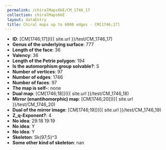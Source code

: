 ```yaml
--- 
 permalink: /chiralMaps6kE/CM_1746_17 
 collection: chiralMaps6kE
 layout: dataEntry
 title: Chiral maps up to 6000 edges - CM[1746;17]
---
```


- **ID**: [CM[1746;17]]({{ site.url }}/test/CM_1746_17)
- **Genus of the underlying surface**: 777
- **Length of the face**: 36
- **Valency**: 36
- **Length of the Petrie polygon**: 194
- **Is the automorphism group solvable?**: S
- **Number of vertices**: 97
- **Number of edges**: 1746
- **Number of faces**: 97
- **The map is self-**: none
- **Dual map**: [CM[1746;18]]({{ site.url }}/test/CM_1746_18)
- **Mirror (enantihomorphic) map**: [CM[1746;20]]({{ site.url }}/test/CM_1746_20)
- **Dual of the mirror image**: [CM[1746;19]]({{ site.url }}/test/CM_1746_19)
- **Z_q-Exponent?**: 4
- **No idea**:  29:18 19:19
- **No idea**: Y
- **No idea**: Y
- **Skeleton**: Sk(97;5)^3
- **Some other kind of skeleton**: nan
